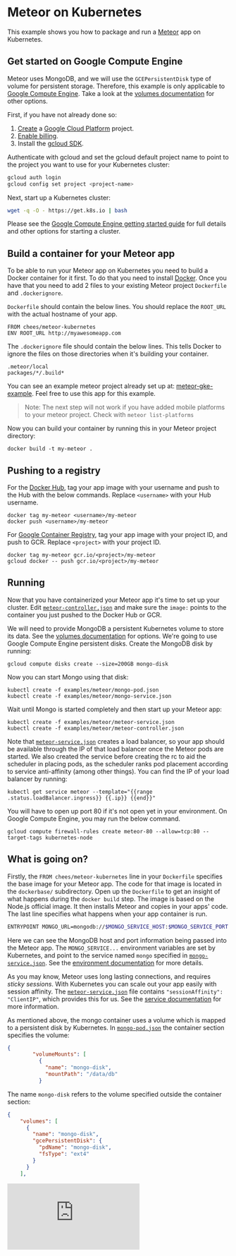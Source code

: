 Meteor on Kubernetes
====================

This example shows you how to package and run a
[Meteor](https://www.meteor.com/) app on Kubernetes.

Get started on Google Compute Engine
------------------------------------

Meteor uses MongoDB, and we will use the `GCEPersistentDisk` type of
volume for persistent storage. Therefore, this example is only
applicable to [Google Compute
Engine](https://cloud.google.com/compute/). Take a look at the
[volumes documentation](../../docs/user-guide/volumes.md) for other options.

First, if you have not already done so:

1. [Create](https://cloud.google.com/compute/docs/quickstart) a
[Google Cloud Platform](https://cloud.google.com/) project.
2. [Enable
billing](https://developers.google.com/console/help/new/#billing).
3. Install the [gcloud SDK](https://cloud.google.com/sdk/).

Authenticate with gcloud and set the gcloud default project name to
point to the project you want to use for your Kubernetes cluster:

```sh
gcloud auth login
gcloud config set project <project-name>
```

Next, start up a Kubernetes cluster:

```sh
wget -q -O - https://get.k8s.io | bash
```

Please see the [Google Compute Engine getting started
guide](../../docs/getting-started-guides/gce.md) for full
details and other options for starting a cluster.

Build a container for your Meteor app
-------------------------------------

To be able to run your Meteor app on Kubernetes you need to build a
Docker container for it first. To do that you need to install
[Docker](https://www.docker.com). Once you have that you need to add 2
files to your existing Meteor project `Dockerfile` and
`.dockerignore`.

`Dockerfile` should contain the below lines. You should replace the
`ROOT_URL` with the actual hostname of your app.

```
FROM chees/meteor-kubernetes
ENV ROOT_URL http://myawesomeapp.com
```

The `.dockerignore` file should contain the below lines. This tells
Docker to ignore the files on those directories when it's building
your container.

```
.meteor/local
packages/*/.build*
```

You can see an example meteor project already set up at:
[meteor-gke-example](https://github.com/Q42/meteor-gke-example). Feel
free to use this app for this example.

> Note: The next step will not work if you have added mobile platforms
> to your meteor project. Check with `meteor list-platforms`

Now you can build your container by running this in
your Meteor project directory:

```
docker build -t my-meteor .
```

Pushing to a registry
---------------------

For the [Docker Hub](https://hub.docker.com/), tag your app image with
your username and push to the Hub with the below commands. Replace
`<username>` with your Hub username.

```
docker tag my-meteor <username>/my-meteor
docker push <username>/my-meteor
```

For [Google Container
Registry](https://cloud.google.com/tools/container-registry/), tag
your app image with your project ID, and push to GCR. Replace
`<project>` with your project ID.

```
docker tag my-meteor gcr.io/<project>/my-meteor
gcloud docker -- push gcr.io/<project>/my-meteor
```

Running
-------

Now that you have containerized your Meteor app it's time to set up
your cluster. Edit [`meteor-controller.json`](meteor-controller.json)
and make sure the `image:` points to the container you just pushed to
the Docker Hub or GCR.

We will need to provide MongoDB a persistent Kubernetes volume to
store its data. See the [volumes documentation](../../docs/user-guide/volumes.md) for
options. We're going to use Google Compute Engine persistent
disks. Create the MongoDB disk by running:

```
gcloud compute disks create --size=200GB mongo-disk
```

Now you can start Mongo using that disk:

```
kubectl create -f examples/meteor/mongo-pod.json
kubectl create -f examples/meteor/mongo-service.json
```

Wait until Mongo is started completely and then start up your Meteor app:

```
kubectl create -f examples/meteor/meteor-service.json
kubectl create -f examples/meteor/meteor-controller.json
```

Note that [`meteor-service.json`](meteor-service.json) creates a load balancer, so
your app should be available through the IP of that load balancer once
the Meteor pods are started. We also created the service before creating the rc to
aid the scheduler in placing pods, as the scheduler ranks pod placement according to
service anti-affinity (among other things). You can find the IP of your load balancer
by running:

```
kubectl get service meteor --template="{{range .status.loadBalancer.ingress}} {{.ip}} {{end}}"
```

You will have to open up port 80 if it's not open yet in your
environment. On Google Compute Engine, you may run the below command.

```
gcloud compute firewall-rules create meteor-80 --allow=tcp:80 --target-tags kubernetes-node
```

What is going on?
-----------------

Firstly, the `FROM chees/meteor-kubernetes` line in your `Dockerfile`
specifies the base image for your Meteor app. The code for that image
is located in the `dockerbase/` subdirectory. Open up the `Dockerfile`
to get an insight of what happens during the `docker build` step. The
image is based on the Node.js official image. It then installs Meteor
and copies in your apps' code. The last line specifies what happens
when your app container is run.

```sh
ENTRYPOINT MONGO_URL=mongodb://$MONGO_SERVICE_HOST:$MONGO_SERVICE_PORT /usr/local/bin/node main.js
```

Here we can see the MongoDB host and port information being passed
into the Meteor app. The `MONGO_SERVICE...` environment variables are
set by Kubernetes, and point to the service named `mongo` specified in
[`mongo-service.json`](mongo-service.json). See the [environment
documentation](../../docs/user-guide/container-environment.md) for more details.

As you may know, Meteor uses long lasting connections, and requires
_sticky sessions_. With Kubernetes you can scale out your app easily
with session affinity. The
[`meteor-service.json`](meteor-service.json) file contains
`"sessionAffinity": "ClientIP"`, which provides this for us. See the
[service
documentation](../../docs/user-guide/services.md#virtual-ips-and-service-proxies) for
more information.

As mentioned above, the mongo container uses a volume which is mapped
to a persistent disk by Kubernetes. In [`mongo-pod.json`](mongo-pod.json) the container
section specifies the volume:

```json
{
        "volumeMounts": [
          {
            "name": "mongo-disk",
            "mountPath": "/data/db"
          }
```

The name `mongo-disk` refers to the volume specified outside the
container section:

```json
{
    "volumes": [
      {
        "name": "mongo-disk",
        "gcePersistentDisk": {
          "pdName": "mongo-disk",
          "fsType": "ext4"
        }
      }
    ],
```


<!-- BEGIN MUNGE: GENERATED_ANALYTICS -->
[![Analytics](https://kubernetes-site.appspot.com/UA-36037335-10/GitHub/examples/meteor/README.md?pixel)]()
<!-- END MUNGE: GENERATED_ANALYTICS -->
